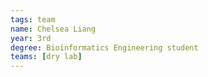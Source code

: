 ```yaml
---
tags: team
name: Chelsea Liang
year: 3rd
degree: Bioinformatics Engineering student
teams: [dry lab]
---
```

